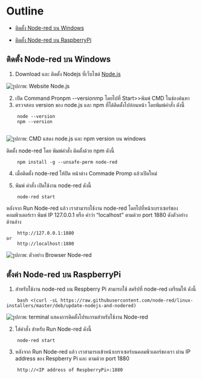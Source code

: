  # **Outline**

- [ติดตั้ง  Node-red บน Windows]()

- [ติดตั้ง  Node-red บน RaspberryPi]() 



## **ติดตั้ง Node-red บน Windows**
1. Download และ ติดตั้ง Nodejs ที่เว็บไซต์ [Node.js](https://nodejs.org/en/)


![รูปภาพ: Website Node.js](https://paper-attachments.dropboxusercontent.com/s_EAE347BCB7B527CA2156619BD46DF2D9708CD446BDA75189903AABB7E89CF529_1668742701228_file.png)

2. เปิด Command Pronpm --versionmp โดยไปที่ Start>>พิมพ์ CMD ในช่องค้นหา
3. ตรวจสอบ version ของ node.js และ npm ที่ได้ติดตั้งไปก่อนหน้า โดยพิมพ์คำสั่ง ดังนี้

```
    node --version
    npm --version
```   
    
## 
![รูปภาพ: CMD แสดง  node.js และ npm version บน windows](https://paper-attachments.dropboxusercontent.com/s_EAE347BCB7B527CA2156619BD46DF2D9708CD446BDA75189903AABB7E89CF529_1668744508638_file.png)


ติดตั้ง node-red โดย พิมพ์คำสั่ง ติดตั้งด้วย npm ดังนี้

```
    npm install -g --unsafe-perm node-red
```

4. เมื่อติดตั้ง node-red ให้ปิด หน้าต่าง Commade Promp แล้วเปิดใหม่ 

5. พิมพ์ คำสั่ง เปิดใช้งาน node-red ดังนี้

```
    node-red start 
```

หลังจาก Run Node-red แล้ว เราสามารถใช้งาน node-red  โดยไปที่หน้าเบราเซอร์ของคอมพิวเตอร์เรา พิมพ์ IP 127.0.0.1 หรือ คำว่า “localhost”  ตามด้วย port 1880 ดังตัวอย่าง ด้านล่าง

```
    http://127.0.0.1:1880
or
    http://localhost:1880
```


![รูปภาพ: ตัวอย่าง Browser Node-red](https://paper-attachments.dropboxusercontent.com/s_EAE347BCB7B527CA2156619BD46DF2D9708CD446BDA75189903AABB7E89CF529_1668745390560_file.png)



## **ตั้งค่า Node-red บน RaspberryPi**

1. สำหรับใช้งาน node-red บน Respberry Pi สามารถใช้ สคริปที่ node-red เตรียมให้ ดังนี้

```
    bash <(curl -sL https://raw.githubusercontent.com/node-red/linux-installers/master/deb/update-nodejs-and-nodered)
```


![รูปภาพ: terminal แสดงการติดตั้งโปรแกรมสำหรับใช้งาน Node-red](https://paper-attachments.dropboxusercontent.com/s_5931C85939E77FD48CAE3A71450F98024B4F088C5796C975D6067813D61AA140_1623228230189_Screenshot+from+2021-06-09+15-43-33.png)


2. ใส่คำสั่ง สำหรับ Run Node-red ดังนี้

```
    node-red start
```

3. หลังจาก Run Node-red แล้ว เราสามารถเข้าหน้าเบราเซอร์บนคอมพิวเตอร์ของเรา ผ่าน IP address  ของ Respberry Pi และ ตามด้วย port 1880

```
    http://<IP address of RespberryPi>:1880
```
